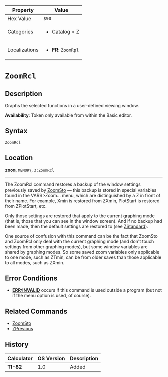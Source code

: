 | Property      | Value |
|---------------|-------|
| Hex Value     | `$90`|
| Categories    | <ul><li>[Catalog](<../categories/Catalog.md>) > [Z](<../categories/Catalog.md#Z>)</li></ul> |
| Localizations | <ul><li><b>FR</b>: `ZoomRpl`</li></ul> |

# `ZoomRcl`

## Description
Graphs the selected functions in a user-defined viewing window.


<b>Availability</b>: Token only available from within the Basic editor.

## Syntax
`ZoomRcl`

## Location
<tt><kbd><b>zoom</b></kbd></tt>, `MEMORY`, `3:ZoomRcl`
<hr>

The ZoomRcl command restores a backup of the window settings previously saved by [ZoomSto](ZoomSto.md) — this backup is stored in special variables found in the VARS>Zoom… menu, which are distinguished by a Z in front of their name. For example, Xmin is restored from ZXmin, PlotStart is restored from ZPlotStart, etc.

Only those settings are restored that apply to the current graphing mode (that is, those that you can see in the window screen). And if no backup had been made, then the default settings are restored to (see [ZStandard](ZStandard.md)).

One source of confusion with this command can be the fact that ZoomSto and ZoomRcl only deal with the current graphing mode (and don't touch settings from other graphing modes), but some window variables are shared by graphing modes. So some saved zoom variables only applicable to one mode, such as ZTmin, can be from older saves than those applicable to all modes, such as ZXmin.

## Error Conditions

*   **[ERR:INVALID](errors#invalid)** occurs if this command is used outside a program (but not if the menu option is used, of course).

## Related Commands

*   [ZoomSto](ZoomSto.md)
*   [ZPrevious](ZPrevious.md)

## History
| Calculator | OS Version | Description |
|------------|------------|-------------|
| <b>TI-82</b> | 1.0 | Added |



